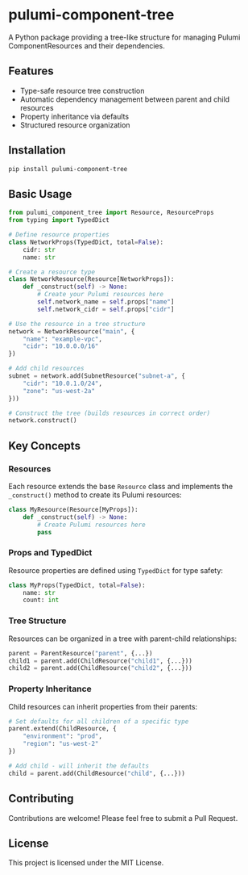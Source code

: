 # pulumi-component-tree

A Python package providing a tree-like structure for managing Pulumi ComponentResources and their dependencies.

## Features

- Type-safe resource tree construction
- Automatic dependency management between parent and child resources
- Property inheritance via defaults
- Structured resource organization

## Installation

```bash
pip install pulumi-component-tree
```

## Basic Usage

```python
from pulumi_component_tree import Resource, ResourceProps
from typing import TypedDict

# Define resource properties
class NetworkProps(TypedDict, total=False):
    cidr: str
    name: str

# Create a resource type
class NetworkResource(Resource[NetworkProps]):
    def _construct(self) -> None:
        # Create your Pulumi resources here
        self.network_name = self.props["name"]
        self.network_cidr = self.props["cidr"]

# Use the resource in a tree structure
network = NetworkResource("main", {
    "name": "example-vpc",
    "cidr": "10.0.0.0/16"
})

# Add child resources
subnet = network.add(SubnetResource("subnet-a", {
    "cidr": "10.0.1.0/24",
    "zone": "us-west-2a"
}))

# Construct the tree (builds resources in correct order)
network.construct()
```

## Key Concepts

### Resources

Each resource extends the base `Resource` class and implements the `_construct()` method to create its Pulumi resources:

```python
class MyResource(Resource[MyProps]):
    def _construct(self) -> None:
        # Create Pulumi resources here
        pass
```

### Props and TypedDict

Resource properties are defined using `TypedDict` for type safety:

```python
class MyProps(TypedDict, total=False):
    name: str
    count: int
```

### Tree Structure

Resources can be organized in a tree with parent-child relationships:

```python
parent = ParentResource("parent", {...})
child1 = parent.add(ChildResource("child1", {...}))
child2 = parent.add(ChildResource("child2", {...}))
```

### Property Inheritance

Child resources can inherit properties from their parents:

```python
# Set defaults for all children of a specific type
parent.extend(ChildResource, {
    "environment": "prod",
    "region": "us-west-2"
})

# Add child - will inherit the defaults
child = parent.add(ChildResource("child", {...}))
```

## Contributing

Contributions are welcome! Please feel free to submit a Pull Request.

## License

This project is licensed under the MIT License.
